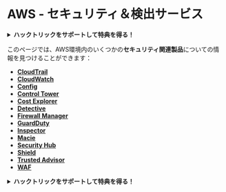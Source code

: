 # AWS - セキュリティ＆検出サービス

<details>

<summary><strong>ハックトリックをサポートして特典を得る！</strong></summary>

- もし、**会社の広告をHackTricksで見たい**場合や、**最新版のPEASSを入手したい**場合、またはHackTricksをPDFでダウンロードしたい場合は、[**サブスクリプションプラン**](https://github.com/sponsors/carlospolop)をチェックしてください！
- [**公式PEASS＆HackTricksグッズ**](https://peass.creator-spring.com)を手に入れましょう
- [**The PEASS Family**](https://opensea.io/collection/the-peass-family)を見つけて、独占的な[**NFT**](https://opensea.io/collection/the-peass-family)のコレクションを発見しましょう
- 💬 [**Discordグループ**](https://discord.gg/hRep4RUj7f)または[**Telegramグループ**](https://t.me/peass)に参加するか、**Twitter**で私をフォローしてください 🐦 [**@carlospolopm**](https://twitter.com/carlospolopm)
- **ハッキングのトリックを共有するために、PRを提出して** [**HackTricks**](https://github.com/carlospolop/hacktricks) と [**HackTricks Cloud**](https://github.com/carlospolop/hacktricks-cloud) のGitHubリポジトリに参加しましょう。

</details>

このページでは、AWS環境内のいくつかの**セキュリティ関連製品**についての情報を見つけることができます：

- [**CloudTrail**](aws-cloudtrail-enum.md)
- [**CloudWatch**](aws-cloudwatch-enum.md)
- ****[**Config**](aws-config-enum.md)****
- ****[**Control Tower**](../../../aws-pentesting/aws-services/aws-security-and-detection-services/aws-control-tower-enum.md)****
- [**Cost Explorer**](aws-cost-explorer-enum.md)
- [**Detective**](aws-detective-enum.md)
- [**Firewall Manager**](aws-firewall-manager-enum.md)
- [**GuardDuty**](aws-guardduty-enum.md)
- [**Inspector**](aws-inspector-enum.md)
- [**Macie**](aws-macie-enum.md)
- [**Security Hub**](aws-security-hub-enum.md)
- [**Shield**](aws-shield-enum.md)
- [**Trusted Advisor**](aws-trusted-advisor-enum.md)
- [**WAF**](aws-waf-enum.md)

<details>

<summary><strong>ハックトリックをサポートして特典を得る！</strong></summary>

- もし、**会社の広告をHackTricksで見たい**場合や、**最新版のPEASSを入手したい**場合、またはHackTricksをPDFでダウンロードしたい場合は、[**サブスクリプションプラン**](https://github.com/sponsors/carlospolop)をチェックしてください！
- [**公式PEASS＆HackTricksグッズ**](https://peass.creator-spring.com)を手に入れましょう
- [**The PEASS Family**](https://opensea.io/collection/the-peass-family)を見つけて、独占的な[**NFT**](https://opensea.io/collection/the-peass-family)のコレクションを発見しましょう
- 💬 [**Discordグループ**](https://discord.gg/hRep4RUj7f)または[**Telegramグループ**](https://t.me/peass)に参加するか、**Twitter**で私をフォローしてください 🐦 [**@carlospolopm**](https://twitter.com/carlospolopm)
- **ハッキングのトリックを共有するために、PRを提出して** [**HackTricks**](https://github.com/carlospolop/hacktricks) と [**HackTricks Cloud**](https://github.com/carlospolop/hacktricks-cloud) のGitHubリポジトリに参加しましょう。

</details>
